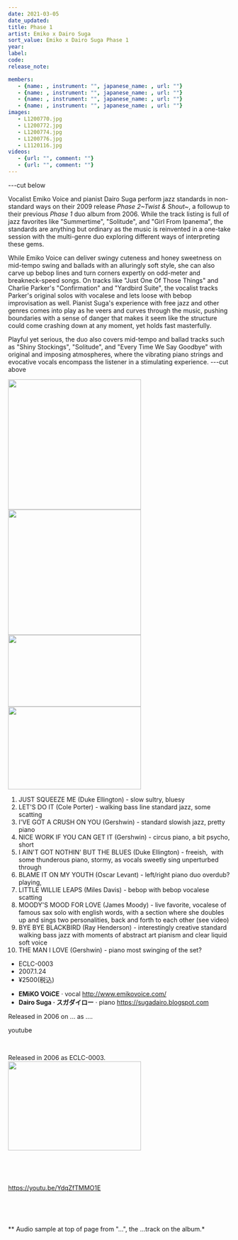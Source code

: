 ```yaml
---
date: 2021-03-05
date_updated: 
title: Phase 1
artist: Emiko x Dairo Suga
sort_value: Emiko x Dairo Suga Phase 1
year: 
label: 
code: 
release_note: 

members:
   - {name: , instrument: "", japanese_name: , url: ""}
   - {name: , instrument: "", japanese_name: , url: ""}
   - {name: , instrument: "", japanese_name: , url: ""}
   - {name: , instrument: "", japanese_name: , url: ""}
images: 
   - L1200770.jpg
   - L1200772.jpg
   - L1200774.jpg
   - L1200776.jpg
   - L1120116.jpg
videos: 
   - {url: "", comment: ""}
   - {url: "", comment: ""}
---
```

---cut below

Vocalist Emiko Voice and pianist Dairo Suga perform jazz standards in non-standard ways on their 2009 release *Phase 2~Twist &amp; Shout~*, a followup to their previous *Phase 1* duo album from 2006. While the track listing is full of jazz favorites like "Summertime", "Solitude", and "Girl From Ipanema", the standards are anything but ordinary as the music is reinvented in a one-take session with the multi-genre duo exploring different ways of interpreting these gems.

While Emiko Voice can deliver swingy cuteness and honey sweetness on mid-tempo swing and ballads with an alluringly soft style, she can also carve up bebop lines and turn corners expertly on odd-meter and breakneck-speed songs. On tracks like "Just One Of Those Things" and Charlie Parker's "Confirmation" and "Yardbird Suite", the vocalist tracks Parker's original solos with vocalese and lets loose with bebop improvisation as well. Pianist Suga's experience with free jazz and other genres comes into play as he veers and curves through the music, pushing boundaries with a sense of danger that makes it seem like the structure could come crashing down at any moment, yet holds fast masterfully.

Playful yet serious, the duo also covers mid-tempo and ballad tracks such as "Shiny Stockings", "Solitude", and "Every Time We Say Goodbye" with original and imposing atmospheres, where the vibrating piano strings and evocative vocals encompass the listener in a stimulating experience.
---cut above

<a href="http://www.jjazzist.com/wp-content/uploads/2019/01/L1200770.jpg"><img class="alignnone size-medium wp-image-3746" src="http://www.jjazzist.com/wp-content/uploads/2019/01/L1200770-300x294.jpg" alt="" width="300" height="294" /></a> <a href="http://www.jjazzist.com/wp-content/uploads/2019/01/L1200772.jpg"><img class="alignnone size-medium wp-image-3747" src="http://www.jjazzist.com/wp-content/uploads/2019/01/L1200772-300x283.jpg" alt="" width="300" height="283" /></a> <a href="http://www.jjazzist.com/wp-content/uploads/2019/01/L1200774.jpg"><img class="alignnone size-medium wp-image-3748" src="http://www.jjazzist.com/wp-content/uploads/2019/01/L1200774-300x162.jpg" alt="" width="300" height="162" /></a> <a href="http://www.jjazzist.com/wp-content/uploads/2019/01/L1200776.jpg"><img class="alignnone size-medium wp-image-3749" src="http://www.jjazzist.com/wp-content/uploads/2019/01/L1200776-300x187.jpg" alt="" width="300" height="187" /></a>
<ol>
 	<li>JUST SQUEEZE ME (Duke Ellington) - slow sultry, bluesy</li>
 	<li>LET'S DO IT (Cole Porter) - walking bass line standard jazz, some scatting</li>
 	<li>I'VE GOT A CRUSH ON YOU (Gershwin) - standard slowish jazz, pretty piano</li>
 	<li>NICE WORK IF YOU CAN GET IT (Gershwin) - circus piano, a bit psycho, short</li>
 	<li>I AIN'T GOT NOTHIN' BUT THE BLUES (Duke Ellington) - freeish,  with some thunderous piano, stormy, as vocals sweetly sing unperturbed through</li>
 	<li>BLAME IT ON MY YOUTH (Oscar Levant) - left/right piano duo overdub? playing,</li>
 	<li>LITTLE WILLIE LEAPS (Miles Davis) - bebop with bebop vocalese scatting</li>
 	<li>MOODY'S MOOD FOR LOVE (James Moody) - live favorite, vocalese of famous sax solo with english words, with a section where she doubles up and sings two personalities, back and forth to each other (see video)</li>
 	<li>BYE BYE BLACKBIRD (Ray Henderson) - interestingly creative standard walking bass jazz with moments of abstract art pianism and clear liquid soft voice</li>
 	<li>THE MAN I LOVE (Gershwin) - piano most swinging of the set?</li>
</ol>
<ul>
 	<li>ECLC-0003</li>
 	<li>2007.1.24</li>
 	<li>¥2500(税込)</li>
</ul>
<ul>
 	<li><strong>EMiKO VOiCE</strong> · vocal <a href="http://www.emikovoice.com/">http://www.emikovoice.com/</a></li>
 	<li><strong>Dairo Suga · スガダイロー</strong> · piano <a href="https://sugadairo.blogspot.com">https://sugadairo.blogspot.com</a></li>
</ul>
Released in 2006 on ... as ....

youtube

&nbsp;

Released in 2006 as ECLC-0003.<a href="http://www.jjazzist.com/wp-content/uploads/2018/08/L1120116.jpg"><img class="alignnone size-medium wp-image-3681" src="http://www.jjazzist.com/wp-content/uploads/2018/08/L1120116-300x201.jpg" alt="" width="300" height="201" /></a>

&nbsp;

&nbsp;

https://youtu.be/YdqZfTMMO1E

&nbsp;

&nbsp;

** Audio sample at top of page from "...", the ...track on the album.*
